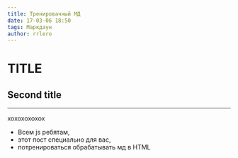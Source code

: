 ```yaml
---
title: Тренировачный МД
date: 17-03-06 18:50 
tags: Маркдаун
author: rrlero
---
```

# TITLE
## Second title
_________
хохохохохох
* Всем js ребятам, 
* этот пост специально для вас, 
* потренироваться обрабатывать мд в HTML

